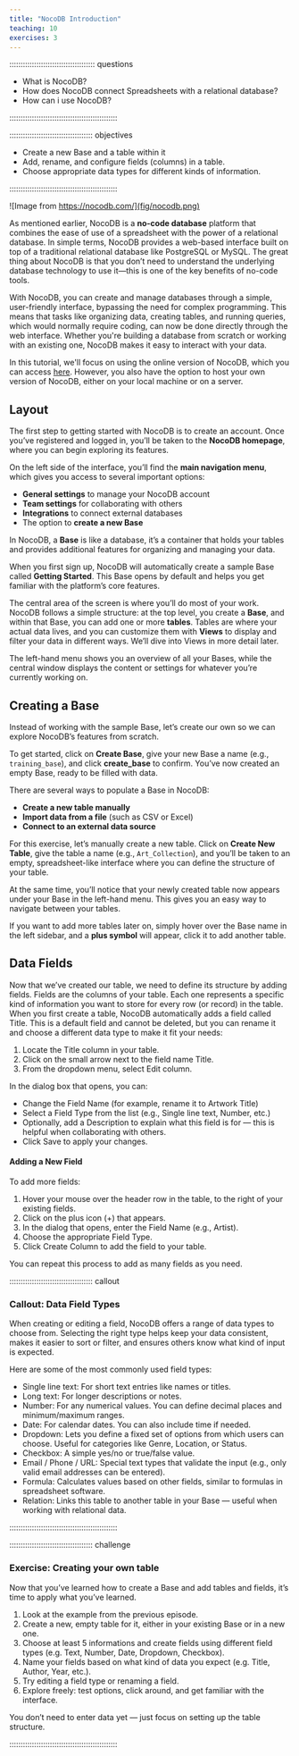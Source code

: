 ```yaml
---
title: "NocoDB Introduction"
teaching: 10
exercises: 3
---
```


:::::::::::::::::::::::::::::::::::::: questions

- What is NocoDB?
- How does NocoDB connect Spreadsheets with a relational database?
- How can i use NocoDB?

::::::::::::::::::::::::::::::::::::::::::::::::

::::::::::::::::::::::::::::::::::::: objectives

- Create a new Base and a table within it
- Add, rename, and configure fields (columns) in a table.
- Choose appropriate data types for different kinds of information.

::::::::::::::::::::::::::::::::::::::::::::::::


![Image from https://nocodb.com/](fig/nocodb.png)


As mentioned earlier, NocoDB is a **no-code database** platform that combines the ease of use of a spreadsheet with the power of a relational database. In simple terms, NocoDB provides a web-based interface built on top of a traditional relational database like PostgreSQL or MySQL. The great thing about NocoDB is that you don’t need to understand the underlying database technology to use it—this is one of the key benefits of no-code tools.

With NocoDB, you can create and manage databases through a simple, user-friendly interface, bypassing the need for complex programming. This means that tasks like organizing data, creating tables, and running queries, which would normally require coding, can now be done directly through the web interface. Whether you're building a database from scratch or working with an existing one, NocoDB makes it easy to interact with your data.

In this tutorial, we'll focus on using the online version of NocoDB, which you can access [here](https://app.nocodb.com/). However, you also have the option to host your own version of NocoDB, either on your local machine or on a server.


## Layout

The first step to getting started with NocoDB is to create an account. Once you’ve registered and logged in, you’ll be taken to the **NocoDB homepage**, where you can begin exploring its features.

On the left side of the interface, you’ll find the **main navigation menu**, which gives you access to several important options:
- **General settings** to manage your NocoDB account
- **Team settings** for collaborating with others
- **Integrations** to connect external databases
- The option to **create a new Base**

In NocoDB, a **Base** is like a database, it’s a container that holds your tables and provides additional features for organizing and managing your data. 

When you first sign up, NocoDB will automatically create a sample Base called **Getting Started**. This Base opens by default and helps you get familiar with the platform’s core features.

The central area of the screen is where you’ll do most of your work. NocoDB follows a simple structure: at the top level, you create a **Base**, and within that Base, you can add one or more **tables**. Tables are where your actual data lives, and you can customize them with **Views** to display and filter your data in different ways. We’ll dive into Views in more detail later.

The left-hand menu shows you an overview of all your Bases, while the central window displays the content or settings for whatever you’re currently working on.

## Creating a Base

Instead of working with the sample Base, let’s create our own so we can explore NocoDB’s features from scratch.

To get started, click on **Create Base**, give your new Base a name (e.g., `training_base`), and click **create_base** to confirm. You’ve now created an empty Base, ready to be filled with data.

There are several ways to populate a Base in NocoDB:
- **Create a new table manually**
- **Import data from a file** (such as CSV or Excel)
- **Connect to an external data source**

For this exercise, let’s manually create a new table. Click on **Create New Table**, give the table a name (e.g., `Art_Collection`), and you’ll be taken to an empty, spreadsheet-like interface where you can define the structure of your table.

At the same time, you’ll notice that your newly created table now appears under your Base in the left-hand menu. This gives you an easy way to navigate between your tables.

If you want to add more tables later on, simply hover over the Base name in the left sidebar, and a **plus symbol** will appear, click it to add another table.




## Data Fields


Now that we’ve created our table, we need to define its structure by adding fields. Fields are the columns of your table. Each one represents a specific kind of information you want to store for every row (or record) in the table.
When you first create a table, NocoDB automatically adds a field called Title. This is a default field and cannot be deleted, but you can rename it and choose a different data type to make it fit your needs:

1. Locate the Title column in your table.
2. Click on the small arrow next to the field name Title.
3. From the dropdown menu, select Edit column.

In the dialog box that opens, you can:
+ Change the Field Name (for example, rename it to Artwork Title)
+ Select a Field Type from the list (e.g., Single line text, Number, etc.)
+ Optionally, add a Description to explain what this field is for — this is helpful when collaborating with others.
+ Click Save to apply your changes.

#### Adding a New Field

To add more fields:

1. Hover your mouse over the header row in the table, to the right of your existing fields.
2. Click on the plus icon (+) that appears.
3. In the dialog that opens, enter the Field Name (e.g., Artist).
4. Choose the appropriate Field Type.
5. Click Create Column to add the field to your table.

You can repeat this process to add as many fields as you need.


::::::::::::::::::::::::::::::::::::: callout

### Callout: Data Field Types

When creating or editing a field, NocoDB offers a range of data types to choose from. Selecting the right type helps keep your data consistent, makes it easier to sort or filter, and ensures others know what kind of input is expected.

Here are some of the most commonly used field types:

+ Single line text: For short text entries like names or titles.
+ Long text: For longer descriptions or notes.
+ Number: For any numerical values. You can define decimal places and minimum/maximum ranges.
+ Date: For calendar dates. You can also include time if needed.
+ Dropdown: Lets you define a fixed set of options from which users can choose. Useful for categories like Genre, Location, or Status.
+ Checkbox: A simple yes/no or true/false value.
+ Email / Phone / URL: Special text types that validate the input (e.g., only valid email addresses can be entered).
+ Formula: Calculates values based on other fields, similar to formulas in spreadsheet software.
+ Relation: Links this table to another table in your Base — useful when working with relational data.

::::::::::::::::::::::::::::::::::::::::::::::::



::::::::::::::::::::::::::::::::::::: challenge

### Exercise: Creating your own table

Now that you’ve learned how to create a Base and add tables and fields, it’s time to apply what you’ve learned.

1. Look at the example from the previous episode.
2. Create a new, empty table for it, either in your existing Base or in a new one.
3. Choose at least 5 informations and create fields using different field types (e.g. Text, Number, Date, Dropdown, Checkbox).
4. Name your fields based on what kind of data you expect (e.g. Title, Author, Year, etc.).
5. Try editing a field type or renaming a field.
6. Explore freely: test options, click around, and get familiar with the interface.

You don’t need to enter data yet — just focus on setting up the table structure.

::::::::::::::::::::::::::::::::::::::::::::::::
